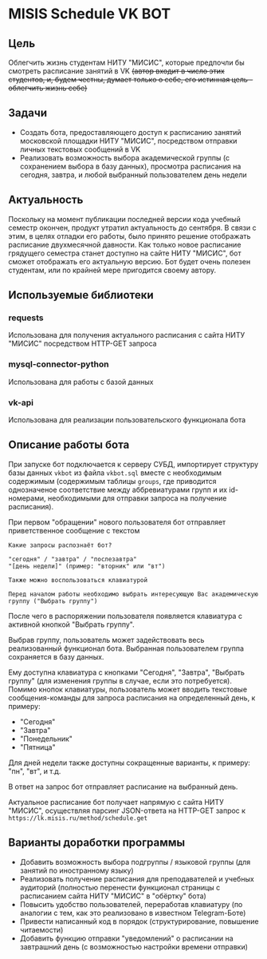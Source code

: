 # MISIS Schedule VK BOT

## Цель
Облегчить жизнь студентам НИТУ "МИСИС", которые предпочли бы смотреть расписание занятий в VK ~~(автор входит в число этих студентов, и, будем честны, думает только о себе, его истинная цель - облегчить жизнь себе)~~

## Задачи
- Создать бота, предоставляющего доступ к расписанию занятий московской площадки НИТУ "МИСИС", посредством отправки личных текстовых сообщений в VK
- Реализовать возможность выбора академической группы (с сохранением выбора в базу данных), просмотра расписания на сегодня, завтра, и любой выбранный пользователем день недели

## Актуальность
Поскольку на момент публикации последней версии кода учебный семестр окончен, продукт утратил актуальность до сентября. В связи с этим, в целях отладки его работы, было принято решение отображать расписание двухмесячной давности. Как только новое расписание грядущего семестра станет доступно на сайте НИТУ "МИСИС", бот сможет отображать его актуальную версию. Бот будет очень полезен студентам, или по крайней мере пригодится своему автору.

## Используемые библиотеки
### requests
Использована для получения актуального расписания с сайта НИТУ "МИСИС" посредством HTTP-GET запроса
### mysql-connector-python
Использована для работы с базой данных
### vk-api
Использована для реализации пользовательского функционала бота

## Описание работы бота
При запуске бот подключается к серверу СУБД, импортирует структуру базы данных `vkbot` из файла `vkbot.sql` вместе с необходимым содержимым (содержимым таблицы `groups`, где приводится однозначеное соответствие между аббревиатурами групп и их id-номерами, необходимыми для отправки запроса на получение расписания).

При первом "обращении" нового пользователя бот отправляет приветственное сообщение с текстом
```
Какие запросы распознаёт бот?

"сегодня" / "завтра" / "послезавтра"
"[день недели]" (пример: "вторник" или "вт")

Также можно воспользоваться клавиатурой

Перед началом работы необходимо выбрать интересующую Вас академическую группу ("Выбрать группу")
```
После чего в распоряжении пользователя появляется клавиатура с активной кнопкой "Выбрать группу".

Выбрав группу, пользователь может задействовать весь реализованный функционал бота. Выбранная пользователем группа сохраняется в базу данных.

Ему доступна клавиатура с кнопками "Сегодня", "Завтра", "Выбрать группу" (для изменения группы в случае, если это потребуется). Помимо кнопок клавиатуры, пользователь может вводить текстовые сообщения-команды для запроса расписания на определенный день, к примеру:
- "Сегодня"
- "Завтра"
- "Понедельник"
- "Пятница"

Для дней недели также доступны сокращенные варианты, к примеру: "пн", "вт", и т.д.

В ответ на запрос бот отправляет расписание на выбранный день.

Актуальное расписание бот получает напрямую с сайта НИТУ "МИСИС", осуществляя парсинг JSON-ответа на HTTP-GET запрос к `https://lk.misis.ru/method/schedule.get`

## Варианты доработки программы
- Добавить возможность выбора подгруппы / языковой группы (для занятий по иностранному языку)
- Реализовать получение расписания для преподавателей и учебных аудиторий (полностью перенести функционал страницы с расписанием сайта НИТУ "МИСИС" в "обёртку" бота)
- Повысить удобство пользователей, переработав клавиатуру (по аналогии с тем, как это реализовано в известном Telegram-Боте)
- Привести написанный код в порядок (структурирование, повышение читаемости)
- Добавить функцию отправки "уведомлений" о расписании на завтрашний день (с возможностью настройки времени отправки)
